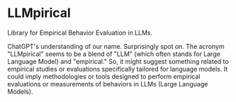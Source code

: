 # LLMpirical
Library for Empirical Behavior Evaluation in LLMs. 


ChatGPT's understanding of our name. Surprisingly spot on.
The acronym "LLMpirical" seems to be a blend of "LLM" (which often stands for Large Language Model) and "empirical." So, it might suggest something related to empirical studies or evaluations specifically tailored for language models. It could imply methodologies or tools designed to perform empirical evaluations or measurements of behaviors in LLMs (Large Language Models).

